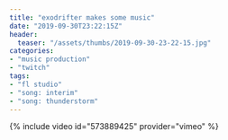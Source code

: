 ```yaml
---
title: "exodrifter makes some music"
date: "2019-09-30T23:22:15Z"
header:
  teaser: "/assets/thumbs/2019-09-30-23-22-15.jpg"
categories:
- "music production"
- "twitch"
tags:
- "fl studio"
- "song: interim"
- "song: thunderstorm"
---
```

{% include video id="573889425" provider="vimeo" %}
